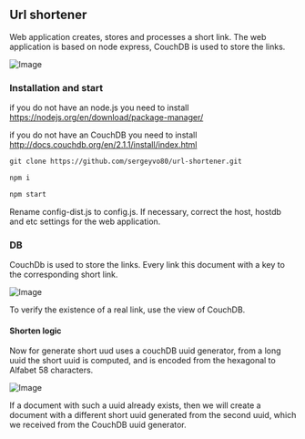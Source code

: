 ## Url shortener

Web application creates, stores and processes a short link.
The web application is based on node express, CouchDB is used to store the links.

![Image](https://sergeyvo80.github.io/url-shortener/docs/ui.jpg)

### Installation and start

if you do not have an node.js you need to install
https://nodejs.org/en/download/package-manager/

if you do not have an CouchDB you need to install
http://docs.couchdb.org/en/2.1.1/install/index.html


```markdown
git clone https://github.com/sergeyvo80/url-shortener.git

npm i

npm start
```

Rename config-dist.js to config.js. If necessary, correct the host, hostdb and etc settings for the web application.


### DB
CouchDb is used to store the links. Every link this document with a key to the corresponding short link.

![Image](https://sergeyvo80.github.io/url-shortener/docs/doc.jpg)

To verify the existence of a real link, use the view of CouchDB.

#### Shorten logic</h3>
Now for generate short uud uses a couchDB uuid generator, from a long uuid the short uuid is computed,
and is encoded from the hexagonal to Alfabet 58 characters.

![Image](https://sergeyvo80.github.io/url-shortener/docs/uuid.jpg)

If a document with such a uuid already exists, then we will create a document with a different short uuid generated
    from the second uuid, which we received from the CouchDB uuid generator.

